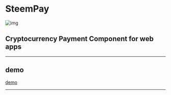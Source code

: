 # SteemPay
![img](https://scontent-icn1-1.xx.fbcdn.net/v/t1.0-9/28959317_1818819641484970_3533884165990257457_n.jpg?oh=12356aec2ebde5d2da66909e4fe79a07&oe=5B399F01)

## Cryptocurrency Payment Component for web apps



---
## demo

[demo](https://steempay.herokuapp.com/)

---
